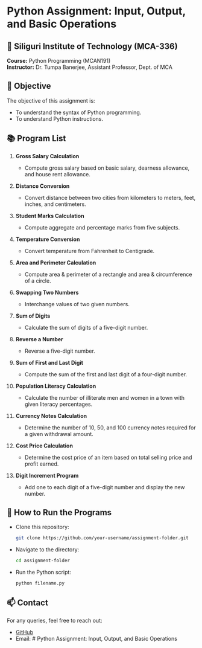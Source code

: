 # Python Assignment: Input, Output, and Basic Operations

## 📌 Siliguri Institute of Technology (MCA-336)
**Course:** Python Programming (MCAN191)  
**Instructor:** Dr. Tumpa Banerjee, Assistant Professor, Dept. of MCA  

## 📝 Objective
The objective of this assignment is:
- To understand the syntax of Python programming.
- To understand Python instructions.

## 📚 Program List

1. **Gross Salary Calculation**
   - Compute gross salary based on basic salary, dearness allowance, and house rent allowance.
   
2. **Distance Conversion**
   - Convert distance between two cities from kilometers to meters, feet, inches, and centimeters.
   
3. **Student Marks Calculation**
   - Compute aggregate and percentage marks from five subjects.
   
4. **Temperature Conversion**
   - Convert temperature from Fahrenheit to Centigrade.
   
5. **Area and Perimeter Calculation**
   - Compute area & perimeter of a rectangle and area & circumference of a circle.
   
6. **Swapping Two Numbers**
   - Interchange values of two given numbers.
   
7. **Sum of Digits**
   - Calculate the sum of digits of a five-digit number.
   
8. **Reverse a Number**
   - Reverse a five-digit number.
   
9. **Sum of First and Last Digit**
   - Compute the sum of the first and last digit of a four-digit number.
   
10. **Population Literacy Calculation**
    - Calculate the number of illiterate men and women in a town with given literacy percentages.
    
11. **Currency Notes Calculation**
    - Determine the number of 10, 50, and 100 currency notes required for a given withdrawal amount.
    
12. **Cost Price Calculation**
    - Determine the cost price of an item based on total selling price and profit earned.
    
13. **Digit Increment Program**
    - Add one to each digit of a five-digit number and display the new number.
    
## 🚀 How to Run the Programs
- Clone this repository:
  ```bash
  git clone https://github.com/your-username/assignment-folder.git
  ```
- Navigate to the directory:
  ```bash
  cd assignment-folder
  ```
- Run the Python script:
  ```bash
  python filename.py
  ```

## 📫 Contact
For any queries, feel free to reach out:
- [GitHub](https://github.com/your-username)
- Email: # Python Assignment: Input, Output, and Basic Operations
